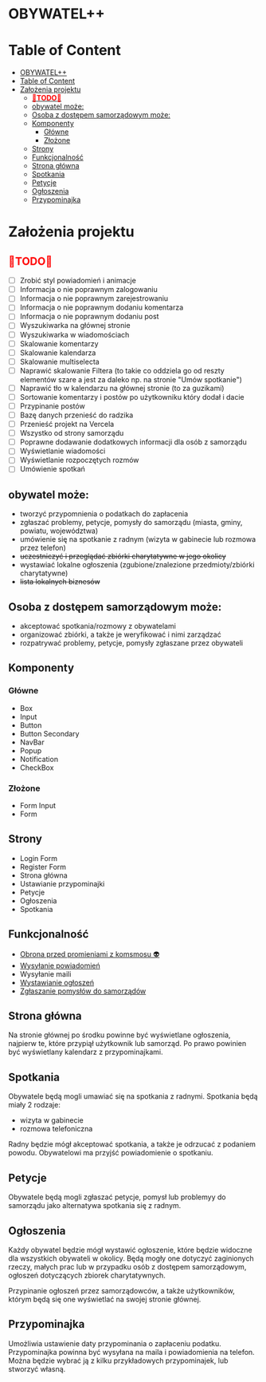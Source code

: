 # OBYWATEL++

# Table of Content

- [OBYWATEL++](#obywatel)
- [Table of Content](#table-of-content)
- [Założenia projektu](#założenia-projektu)
  - [<span style="color:Red;">🚨**TODO**🚨</span>](#todo)
  - [obywatel może:](#obywatel-może)
  - [Osoba z dostępem samorządowym może:](#osoba-z-dostępem-samorządowym-może)
  - [Komponenty](#komponenty)
    - [Główne](#główne)
    - [Złożone](#złożone)
  - [Strony](#strony)
  - [Funkcjonalność](#funkcjonalność)
  - [Strona główna](#strona-główna)
  - [Spotkania](#spotkania)
  - [Petycje](#petycje)
  - [Ogłoszenia](#ogłoszenia)
  - [Przypominajka](#przypominajka)

# Założenia projektu

## <span style="color:Red;">🚨**TODO**🚨</span>

- [ ] Zrobić styl powiadomień i animacje
- [ ] Informacja o nie poprawnym zalogowaniu
- [ ] Informacja o nie poprawnym zarejestrowaniu
- [ ] Informacja o nie poprawnym dodaniu komentarza
- [ ] Informacja o nie poprawnym dodaniu post
- [ ] Wyszukiwarka na głównej stronie
- [ ] Wyszukiwarka w wiadomościach
- [ ] Skalowanie komentarzy
- [ ] Skalowanie kalendarza
- [ ] Skalowanie multiselecta
- [ ] Naprawić skalowanie Filtera (to takie co oddziela go od reszty elementów szare a jest za daleko np. na stronie "Umów spotkanie")
- [ ] Naprawić tło w kalendarzu na głównej stronie (to za guzikami)
- [ ] Sortowanie komentarzy i postów po użytkowniku który dodał i dacie
- [ ] Przypinanie postów
- [ ] Bazę danych przenieść do radzika
- [ ] Przenieść projekt na Vercela
- [ ] Wszystko od strony samorządu
- [ ] Poprawne dodawanie dodatkowych informacji dla osób z samorządu
- [ ] Wyświetlanie wiadomości
- [ ] Wyświetlanie rozpoczętych rozmów
- [ ] Umówienie spotkań

## obywatel może:

- tworzyć przypomnienia o podatkach do zapłacenia
- zgłaszać problemy, petycje, pomysły do samorządu (miasta, gminy, powiatu, województwa)
- umówienie się na spotkanie z radnym (wizyta w gabinecie lub rozmowa przez telefon)
- ~~uczestniczyć i przeglądać zbiórki charytatywne w jego okolicy~~
- wystawiać lokalne ogłoszenia (zgubione/znalezione przedmioty/zbiórki charytatywne)
- ~~lista lokalnych biznesów~~

## Osoba z dostępem samorządowym może:

- akceptować spotkania/rozmowy z obywatelami
- organizować zbiórki, a także je weryfikować i nimi zarządzać
- rozpatrywać problemy, petycje, pomysły zgłaszane przez obywateli

## Komponenty

### Główne

- Box
- Input
- Button
- Button Secondary
- NavBar
- Popup
- Notification
- CheckBox

### Złożone

- Form Input
- Form

## Strony

- Login Form
- Register Form
- Strona główna
- Ustawianie przypominajki
- Petycje
- Ogłoszenia
- Spotkania

## Funkcjonalność

- [Obrona przed promieniami z komsmosu 👽](https://www.history.com/shows/ancient-aliens)
- [Wysyłanie powiadomień](#przypominajka)
- Wysyłanie maili
- [Wystawianie ogłoszeń](#ogłoszenia)
- [Zgłaszanie pomysłów do samorządów](#petycje)

## Strona główna

Na stronie głównej po środku powinne być wyświetlane ogłoszenia, najpierw te, które przypiął użytkownik lub samorząd. Po prawo powinien być wyświetlany kalendarz z przypominajkami.

## Spotkania

Obywatele będą mogli umawiać się na spotkania z radnymi. Spotkania będą miały 2 rodzaje:

- wizyta w gabinecie
- rozmowa telefoniczna

Radny będzie mógł akceptować spotkania, a także je odrzucać z podaniem powodu. Obywatelowi ma przyjść powiadomienie o spotkaniu.

## Petycje

Obywatele będą mogli zgłaszać petycje, pomysł lub problemyy do samorządu jako alternatywa spotkania się z radnym.

## Ogłoszenia

Każdy obywatel będzie mógł wystawić ogłoszenie, które będzie widoczne dla wszystkich obywateli w okolicy. Będą mogły one dotyczyć zaginionych rzeczy, małych prac lub w przypadku osób z dostępem samorządowym, ogłoszeń dotyczących zbiorek charytatywnych.

Przypinanie ogłoszeń przez samorządowców, a także użytkowników, którym będą się one wyświetlać na swojej stronie głównej.

## Przypominajka

Umożliwia ustawienie daty przypominania o zapłaceniu podatku. Przypominajka powinna być wysyłana na maila i powiadomienia na telefon. Można będzie wybrać ją z kilku przykładowych przypominajek, lub stworzyć własną.
